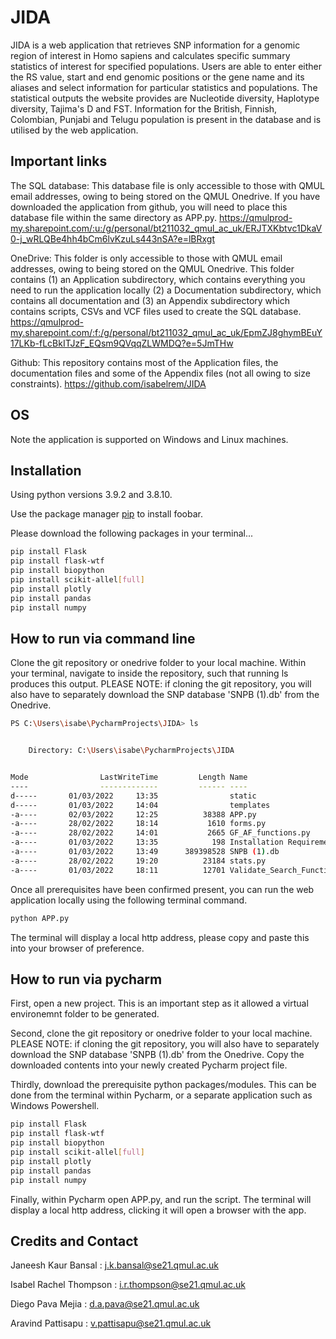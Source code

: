 # JIDA

JIDA is a web application that retrieves SNP information for a genomic region of interest in Homo sapiens and calculates specific summary statistics of interest for specified populations. Users are able to enter either the RS value, start and end genomic positions or the gene name and its aliases and select information for particular statistics and populations. The statistical outputs the website provides are Nucleotide diversity, Haplotype diversity, Tajima's D and FST. Information for the British, Finnish, Colombian, Punjabi and Telugu population is present in the database and is utilised by the web application. 

## Important links
The SQL database:
This database file is only accessible to those with QMUL email addresses, owing to being stored on the QMUL Onedrive. If you have downloaded the application from github, you will need to place this database file within the same directory as APP.py.
https://qmulprod-my.sharepoint.com/:u:/g/personal/bt211032_qmul_ac_uk/ERJTXKbtvc1DkaV0-j_wRLQBe4hh4bCm6lvKzuLs443nSA?e=lBRxgt

OneDrive:
This folder is only accessible to those with QMUL email addresses, owing to being stored on the QMUL Onedrive. This folder contains (1) an Application subdirectory, which contains everything you need to run the application locally (2) a Documentation subdirectory, which contains all documentation and (3) an Appendix subdirectory which contains scripts, CSVs and VCF files used to create the SQL database.
https://qmulprod-my.sharepoint.com/:f:/g/personal/bt211032_qmul_ac_uk/EpmZJ8ghymBEuY17LKb-fLcBkITJzF_EQsm9QVqqZLWMDQ?e=5JmTHw

Github:
This repository contains most of the Application files, the documentation files and some of the Appendix files (not all owing to size constraints).
https://github.com/isabelrem/JIDA

## OS
Note the application is supported on Windows and Linux machines.

## Installation

Using python versions 3.9.2 and 3.8.10.

Use the package manager [pip](https://pip.pypa.io/en/stable/) to install foobar.

Please download the following packages in your terminal...

```bash
pip install Flask
pip install flask-wtf
pip install biopython
pip install scikit-allel[full]
pip install plotly
pip install pandas
pip install numpy
```

## How to run via command line
Clone the git repository or onedrive folder to your local machine. Within your terminal, navigate to inside the repository, such that running ls produces this output. PLEASE NOTE: if cloning the git repository, you will also have to separately download the SNP database 'SNPB (1).db' from the Onedrive.

```bash
PS C:\Users\isabe\PycharmProjects\JIDA> ls


    Directory: C:\Users\isabe\PycharmProjects\JIDA


Mode                LastWriteTime         Length Name
----                -------------         ------ ----
d-----       01/03/2022     13:35                static
d-----       01/03/2022     14:04                templates
-a----       02/03/2022     12:25          38388 APP.py
-a----       28/02/2022     18:14           1610 forms.py
-a----       28/02/2022     14:01           2665 GF_AF_functions.py
-a----       01/03/2022     13:35            198 Installation Requirements.txt
-a----       01/03/2022     13:49      389398528 SNPB (1).db
-a----       28/02/2022     19:20          23184 stats.py
-a----       01/03/2022     18:11          12701 Validate_Search_Functions.py
```

Once all prerequisites have been confirmed present, you can run the web application locally using the following terminal command.

```bash
python APP.py
```
The terminal will display a local http address, please copy and paste this into your browser of preference. 

## How to run via pycharm

First, open a new project. This is an important step as it allowed a virtual environemnt folder to be generated.

Second, clone the git repository or onedrive folder to your local machine. PLEASE NOTE: if cloning the git repository, you will also have to separately download the SNP database 'SNPB (1).db' from the Onedrive. Copy the downloaded contents into your newly created Pycharm project file.

Thirdly, download the prerequisite python packages/modules. This can be done from the terminal within Pycharm, or a separate application such as Windows Powershell.

```bash
pip install Flask
pip install flask-wtf
pip install biopython
pip install scikit-allel[full]
pip install plotly
pip install pandas
pip install numpy
```


Finally, within Pycharm open APP.py, and run the script.
The terminal will display a local http address, clicking it will open a browser with the app.


## Credits and Contact
Janeesh Kaur Bansal : j.k.bansal@se21.qmul.ac.uk

Isabel Rachel Thompson : i.r.thompson@se21.qmul.ac.uk

Diego Pava Mejia : d.a.pava@se21.qmul.ac.uk

Aravind Pattisapu : v.pattisapu@se21.qmul.ac.uk
